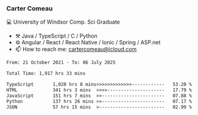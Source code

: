 ### Carter Comeau

💻 University of Windsor Comp. Sci Graduate

- ⚒️ Java / TypeScript / C / Python
- ⚙️ Angular / React / React Native / Ionic / Spring / ASP.net
- 📫 How to reach me: cartercomeau@icloud.com

<!--START_SECTION:waka-->

```txt
From: 21 October 2021 - To: 06 July 2025

Total Time: 1,917 hrs 33 mins

TypeScript       1,020 hrs 8 mins>>>>>>>>>>>>>------------   53.20 %
HTML             341 hrs 3 mins  >>>>---------------------   17.79 %
JavaScript       151 hrs 7 mins  >>-----------------------   07.88 %
Python           137 hrs 26 mins >>-----------------------   07.17 %
JSON             57 hrs 15 mins  >------------------------   02.99 %
```

<!--END_SECTION:waka-->
